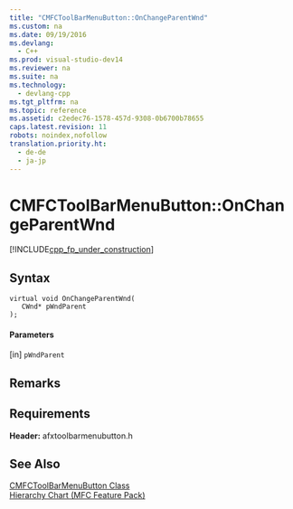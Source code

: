 ```yaml
---
title: "CMFCToolBarMenuButton::OnChangeParentWnd"
ms.custom: na
ms.date: 09/19/2016
ms.devlang: 
  - C++
ms.prod: visual-studio-dev14
ms.reviewer: na
ms.suite: na
ms.technology: 
  - devlang-cpp
ms.tgt_pltfrm: na
ms.topic: reference
ms.assetid: c2edec76-1578-457d-9308-0b6700b78655
caps.latest.revision: 11
robots: noindex,nofollow
translation.priority.ht: 
  - de-de
  - ja-jp
---
```

# CMFCToolBarMenuButton::OnChangeParentWnd
[!INCLUDE[cpp_fp_under_construction](../vs140/includes/cpp_fp_under_construction_md.md)]  
  
## Syntax  
  
```  
virtual void OnChangeParentWnd(  
   CWnd* pWndParent  
);  
```  
  
#### Parameters  
 [in] `pWndParent`  
  
## Remarks  
  
## Requirements  
 **Header:** afxtoolbarmenubutton.h  
  
## See Also  
 [CMFCToolBarMenuButton Class](../vs140/CMFCToolBarMenuButton-Class.md)   
 [Hierarchy Chart (MFC Feature Pack)](../vs140/Hierarchy-Chart.md)